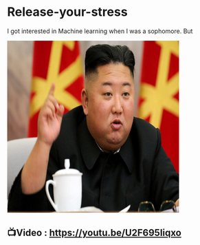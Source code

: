 # Release-your-stress
I got interested in Machine learning when I was a sophomore. But 

<img src="https://github.com/vacu9708/Release-your-stress/blob/main/kim.jpg?raw=true" width="400" height="400">

## 📺Video : https://youtu.be/U2F695Iiqxo
